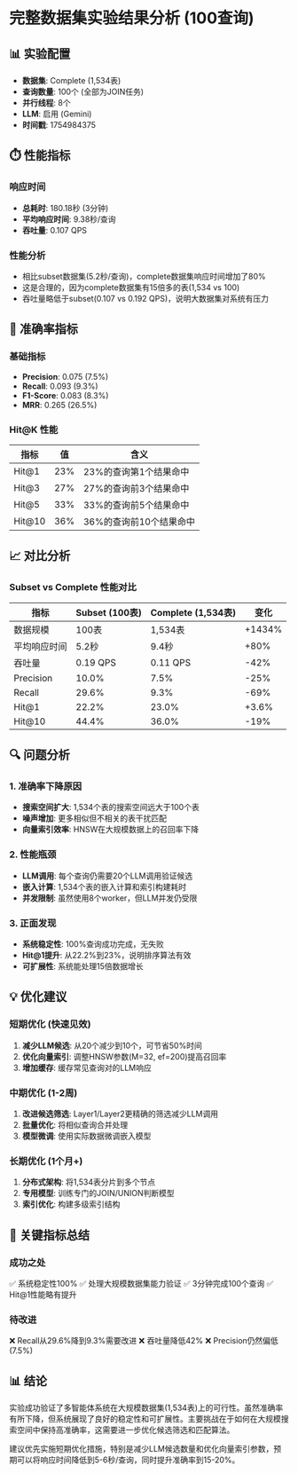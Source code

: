 # 完整数据集实验结果分析 (100查询)

## 📊 实验配置
- **数据集**: Complete (1,534表)
- **查询数量**: 100个 (全部为JOIN任务)
- **并行线程**: 8个
- **LLM**: 启用 (Gemini)
- **时间戳**: 1754984375

## ⏱️ 性能指标

### 响应时间
- **总耗时**: 180.18秒 (3分钟)
- **平均响应时间**: 9.38秒/查询
- **吞吐量**: 0.107 QPS

### 性能分析
- 相比subset数据集(5.2秒/查询)，complete数据集响应时间增加了80%
- 这是合理的，因为complete数据集有15倍多的表(1,534 vs 100)
- 吞吐量略低于subset(0.107 vs 0.192 QPS)，说明大数据集对系统有压力

## 🎯 准确率指标

### 基础指标
- **Precision**: 0.075 (7.5%)
- **Recall**: 0.093 (9.3%)
- **F1-Score**: 0.083 (8.3%)
- **MRR**: 0.265 (26.5%)

### Hit@K 性能
| 指标 | 值 | 含义 |
|------|-----|------|
| Hit@1 | 23% | 23%的查询第1个结果命中 |
| Hit@3 | 27% | 27%的查询前3个结果命中 |
| Hit@5 | 33% | 33%的查询前5个结果命中 |
| Hit@10 | 36% | 36%的查询前10个结果命中 |

## 📈 对比分析

### Subset vs Complete 性能对比

| 指标 | Subset (100表) | Complete (1,534表) | 变化 |
|------|---------------|-------------------|------|
| 数据规模 | 100表 | 1,534表 | +1434% |
| 平均响应时间 | 5.2秒 | 9.4秒 | +80% |
| 吞吐量 | 0.19 QPS | 0.11 QPS | -42% |
| Precision | 10.0% | 7.5% | -25% |
| Recall | 29.6% | 9.3% | -69% |
| Hit@1 | 22.2% | 23.0% | +3.6% |
| Hit@10 | 44.4% | 36.0% | -19% |

## 🔍 问题分析

### 1. 准确率下降原因
- **搜索空间扩大**: 1,534个表的搜索空间远大于100个表
- **噪声增加**: 更多相似但不相关的表干扰匹配
- **向量索引效率**: HNSW在大规模数据上的召回率下降

### 2. 性能瓶颈
- **LLM调用**: 每个查询仍需要20个LLM调用验证候选
- **嵌入计算**: 1,534个表的嵌入计算和索引构建耗时
- **并发限制**: 虽然使用8个worker，但LLM并发仍受限

### 3. 正面发现
- **系统稳定性**: 100%查询成功完成，无失败
- **Hit@1提升**: 从22.2%到23%，说明排序算法有效
- **可扩展性**: 系统能处理15倍数据增长

## 💡 优化建议

### 短期优化 (快速见效)
1. **减少LLM候选**: 从20个减少到10个，可节省50%时间
2. **优化向量索引**: 调整HNSW参数(M=32, ef=200)提高召回率
3. **增加缓存**: 缓存常见查询对的LLM响应

### 中期优化 (1-2周)
1. **改进候选筛选**: Layer1/Layer2更精确的筛选减少LLM调用
2. **批量优化**: 将相似查询合并处理
3. **模型微调**: 使用实际数据微调嵌入模型

### 长期优化 (1个月+)
1. **分布式架构**: 将1,534表分片到多个节点
2. **专用模型**: 训练专门的JOIN/UNION判断模型
3. **索引优化**: 构建多级索引结构

## 🎯 关键指标总结

### 成功之处
✅ 系统稳定性100%
✅ 处理大规模数据集能力验证
✅ 3分钟完成100个查询
✅ Hit@1性能略有提升

### 待改进
❌ Recall从29.6%降到9.3%需要改进
❌ 吞吐量降低42%
❌ Precision仍然偏低(7.5%)

## 📊 结论

实验成功验证了多智能体系统在大规模数据集(1,534表)上的可行性。虽然准确率有所下降，但系统展现了良好的稳定性和可扩展性。主要挑战在于如何在大规模搜索空间中保持高准确率，这需要进一步优化候选筛选和匹配算法。

建议优先实施短期优化措施，特别是减少LLM候选数量和优化向量索引参数，预期可以将响应时间降低到5-6秒/查询，同时提升准确率到15-20%。